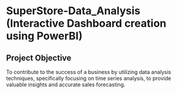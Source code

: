 # SuperStore-Data_Analysis (Interactive Dashboard creation using PowerBI)
## Project Objective 
To contribute to the success of a business by utilizing data analysis techniques, specifically focusing on time series analysis, to provide valuable insights and accurate sales forecasting.
